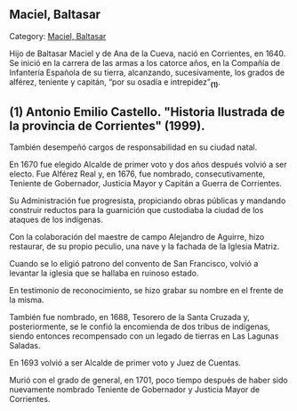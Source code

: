 ## Maciel, Baltasar

Category: [Maciel, Baltasar](http://descubrircorrientes.com.ar/2012/index.php/1980-biografias/l-m-n-n-o-p-q/maciel-baltasar)

Hijo de Baltasar Maciel y de Ana de la Cueva, nació en Corrientes, en 1640. Se inició en la carrera de las armas a los catorce años, en la Compañía de Infantería Española de su tierra, alcanzando, sucesivamente, los grados de alférez, teniente y capitán, “por su osadía e intrepidez”<sub><strong>(1)</strong></sub>.

## **(1)** Antonio Emilio Castello. "Historia Ilustrada de la provincia de Corrientes" (1999).

También desempeñó cargos de responsabilidad en su ciudad natal.

En 1670 fue elegido Alcalde de primer voto y dos años después volvió a ser electo. Fue Alférez Real y, en 1676, fue nombrado, consecutivamente, Teniente de Gobernador, Justicia Mayor y Capitán a Guerra de Corrientes.

Su Administración fue progresista, propiciando obras públicas y mandando construir reductos para la guarnición que custodiaba la ciudad de los ataques de los indígenas.

Con la colaboración del maestre de campo Alejandro de Aguirre, hizo restaurar, de su propio peculio, una nave y la fachada de la Iglesia Matriz.

Cuando se lo eligió patrono del convento de San Francisco, volvió a levantar la iglesia que se hallaba en ruinoso estado.

En testimonio de reconocimiento, se hizo grabar su nombre en el frente de la misma.

También fue nombrado, en 1688, Tesorero de la Santa Cruzada y, posteriormente, se le confió la encomienda de dos tribus de indígenas, siendo entonces recompensado con un legado de tierras en Las Lagunas Saladas.

En 1693 volvió a ser Alcalde de primer voto y Juez de Cuentas.

Murió con el grado de general, en 1701, poco tiempo después de haber sido nuevamente nombrado Teniente de Gobernador y Justicia Mayor de Corrientes.